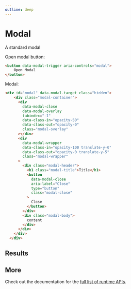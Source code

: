 ```yaml
---
outline: deep
---
```


# Modal

A standard modal

Open modal button:

```html
<button data-modal-trigger aria-controls="modal">
    Open Modal
</button>
```

Modal:

```html
<div id="modal" data-modal-target class="hidden">
    <div class="modal-container">
      <div
        data-modal-close
        data-modal-overlay
        tabindex="-1"
        data-class-in="opacity-50"
        data-class-out="opacity-0"
        class="modal-overlay"
      ></div>
      <div
        data-modal-wrapper
        data-class-in="opacity-100 translate-y-0"
        data-class-out="opacity-0 translate-y-5"
        class="modal-wrapper"
      >
        <div class="modal-header">
          <h1 class="modal-title">Title</h1>
          <button
            data-modal-close
            aria-label="Close"
            type="button"
            class="modal-close"
          >
            Close
          </button>
        </div>
        <div class="modal-body">
          content
        </div>
      </div>
    </div>
  </div>
```

## Results

## More

Check out the documentation for the [full list of runtime APIs](https://vitepress.dev/reference/runtime-api#usedata).
